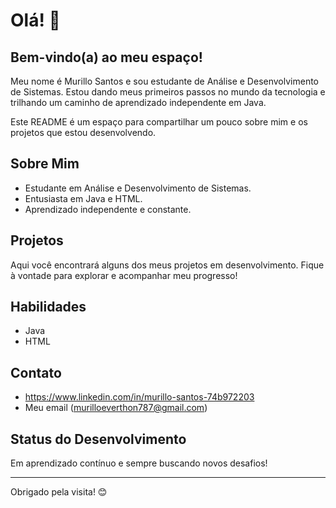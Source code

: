 # Olá! 👋

## Bem-vindo(a) ao meu espaço!

Meu nome é Murillo Santos e sou estudante de Análise e Desenvolvimento de Sistemas. Estou dando meus primeiros passos no mundo da tecnologia e trilhando um caminho de aprendizado independente em Java.

Este README é um espaço para compartilhar um pouco sobre mim e os projetos que estou desenvolvendo.

## Sobre Mim

*   Estudante em Análise e Desenvolvimento de Sistemas.
*   Entusiasta em Java e HTML.
*   Aprendizado independente e constante.

## Projetos

Aqui você encontrará alguns dos meus projetos em desenvolvimento. Fique à vontade para explorar e acompanhar meu progresso!

## Habilidades

*   Java
*   HTML

## Contato

*  https://www.linkedin.com/in/murillo-santos-74b972203
*   Meu email (murilloeverthon787@gmail.com)

## Status do Desenvolvimento

Em aprendizado contínuo e sempre buscando novos desafios!

---

Obrigado pela visita! 😊
